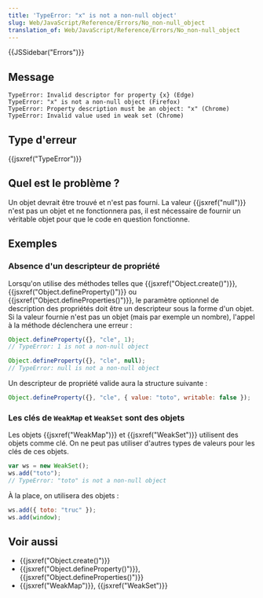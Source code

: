 ```yaml
---
title: 'TypeError: "x" is not a non-null object'
slug: Web/JavaScript/Reference/Errors/No_non-null_object
translation_of: Web/JavaScript/Reference/Errors/No_non-null_object
---
```


{{JSSidebar("Errors")}}

## Message

```
TypeError: Invalid descriptor for property {x} (Edge)
TypeError: "x" is not a non-null object (Firefox)
TypeError: Property description must be an object: "x" (Chrome)
TypeError: Invalid value used in weak set (Chrome)
```

## Type d'erreur

{{jsxref("TypeError")}}

## Quel est le problème ?

Un objet devrait être trouvé et n'est pas fourni. La valeur {{jsxref("null")}} n'est pas un objet et ne fonctionnera pas, il est nécessaire de fournir un véritable objet pour que le code en question fonctionne.

## Exemples

### Absence d'un descripteur de propriété

Lorsqu'on utilise des méthodes telles que {{jsxref("Object.create()")}}, {{jsxref("Object.defineProperty()")}} ou {{jsxref("Object.defineProperties()")}}, le paramètre optionnel de description des propriétés doit être un descripteur sous la forme d'un objet. Si la valeur fournie n'est pas un objet (mais par exemple un nombre), l'appel à la méthode déclenchera une erreur :

```js example-bad
Object.defineProperty({}, "cle", 1);
// TypeError: 1 is not a non-null object

Object.defineProperty({}, "cle", null);
// TypeError: null is not a non-null object
```

Un descripteur de propriété valide aura la structure suivante :

```js example-good
Object.defineProperty({}, "cle", { value: "toto", writable: false });
```

### Les clés de `WeakMap` et `WeakSet` sont des objets

Les objets {{jsxref("WeakMap")}} et {{jsxref("WeakSet")}} utilisent des objets comme clé. On ne peut pas utiliser d'autres types de valeurs pour les clés de ces objets.

```js example-bad
var ws = new WeakSet();
ws.add("toto");
// TypeError: "toto" is not a non-null object
```

À la place, on utilisera des objets :

```js example-good
ws.add({ toto: "truc" });
ws.add(window);
```

## Voir aussi

- {{jsxref("Object.create()")}}
- {{jsxref("Object.defineProperty()")}}, {{jsxref("Object.defineProperties()")}}
- {{jsxref("WeakMap")}}, {{jsxref("WeakSet")}}
